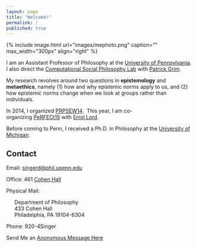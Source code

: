```yaml
---
layout: page
title: "Welcome!"
permalink: /
published: true
---
```


{% include image.html url="images/mephoto.png" caption="" max_width="300px" align="right" %}

I am an Assistant Professor of Philosophy at the [University of Pennsylvania](http://philosophy.sas.upenn.edu/). I also direct the [Computational Social Philosophy Lab](/CSPL/) with [Patrick Grim](http://www.pgrim.org/).

My research revolves around two questions in **epistemology** and **metaethics**, namely (1) how and why epistemic norms apply to us, and (2) how epistemic norms change when we look at groups rather than individuals.

In 2014, I organized [PRPSEW14](http://www.phil.upenn.edu/~singerd/PRPSEW14.html).  This year, I am co-organizing [PeRFECt15](http://www.phil.upenn.edu/~singerd/PeRFECt15.html) with [Errol Lord](http://www.errol-lord.com/). 

Before coming to Penn, I received a Ph.D. in Philosophy at the [University of Michigan](http://www.lsa.umich.edu/philosophy/).  


## Contact
<div class="col-3">
<p>Email: <a href="mailto:singerd@phil.upenn.edu">singerd@phil.upenn.edu</a></p>
</div>

<div class="col-3">
<p>Office: 461 <a href="http://www.facilities.upenn.edu/maps/locations/cohen-hall-claudia">Cohen Hall</a></p>
<p>Physical Mail:
<p style = "padding-left: 22px">Department of Philosophy<br />
433 Cohen Hall<br />
Philadelphia, PA 19104-6304</p></p>
</div>

<div class="col-3">
<p>Phone: 920-4Singer</p>
<p>Send Me an <a href="http://www.danieljsinger.com/anonmessage/">Anonymous Message Here</a></p>
</div>









